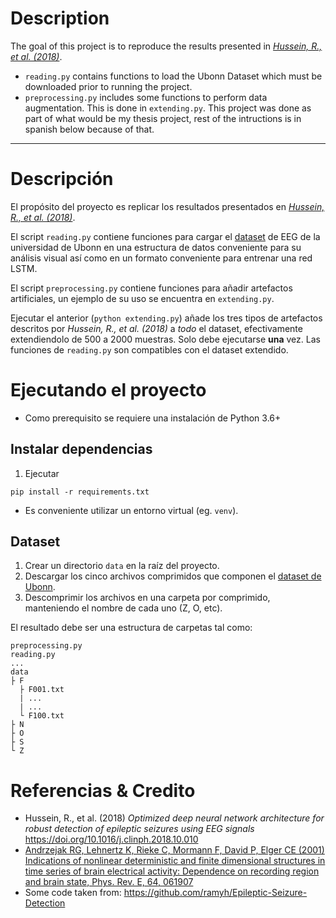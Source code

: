 
# Description
The goal of this project is to reproduce the results presented in _[Hussein, R., et al. (2018)](https://doi.org/10.1016/j.clinph.2018.10.010)_.
* `reading.py` contains functions to load the Ubonn Dataset which must be downloaded prior to running the project.
* `preprocessing.py` includes some functions to perform data augmentation. This is done in `extending.py`.
This project was done as part of what would be my thesis project, rest of the intructions is in spanish below because of that.

----

# Descripción
El propósito del proyecto es replicar los resultados presentados en _[Hussein, R., et al. (2018)](https://doi.org/10.1016/j.clinph.2018.10.010)_.

El script `reading.py` contiene funciones para cargar el [dataset](http://epileptologie-bonn.de/cms/front_content.php?idcat=193&lang=3) de EEG de la universidad de Ubonn en una estructura de datos conveniente para su análisis visual así como en un formato conveniente para entrenar una red LSTM.

El script `preprocessing.py` contiene funciones para añadir artefactos artificiales, un ejemplo de su uso se encuentra en `extending.py`. 

Ejecutar el anterior (`python extending.py`) añade los tres tipos de artefactos descritos por _Hussein, R., et al. (2018)_ a _todo_ el dataset, efectivamente extendiendolo de 500 a 2000 muestras. Solo debe ejecutarse **una** vez. Las funciones de `reading.py` son compatibles con el dataset extendido.

# Ejecutando el proyecto
- Como prerequisito se requiere una instalación de Python 3.6+

## Instalar dependencias
1. Ejecutar
```
pip install -r requirements.txt
```
- Es conveniente utilizar un entorno virtual (eg. `venv`).
## Dataset
1. Crear un directorio `data` en la raíz del proyecto. 
2. Descargar los cinco archivos comprimidos que componen el [dataset de Ubonn](http://epileptologie-bonn.de/cms/front_content.php?idcat=193&lang=3).
3. Descomprimir los archivos en una carpeta por comprimido, manteniendo el nombre de cada uno (Z, O, etc).

El resultado debe ser una estructura de carpetas tal como:
```
preprocessing.py
reading.py
...
data
├ F
  ├ F001.txt
  | ...
  | ...
  └ F100.txt
├ N
├ O
├ S
└ Z
```

# Referencias & Credito
- Hussein, R., et al. (2018) _Optimized deep neural network architecture for robust detection of epileptic seizures using EEG signals_  https://doi.org/10.1016/j.clinph.2018.10.010
- [Andrzejak RG, Lehnertz K, Rieke C, Mormann F, David P, Elger CE (2001) Indications of nonlinear deterministic and finite dimensional structures in time series of brain electrical activity: Dependence on recording region and brain state, Phys. Rev. E, 64, 061907](http://epileptologie-bonn.de/cms/front_content.php?idcat=193&lang=3)
- Some code taken from: https://github.com/ramyh/Epileptic-Seizure-Detection
